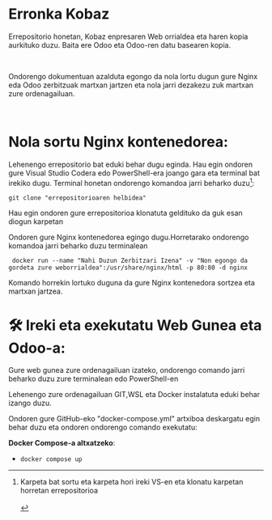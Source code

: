 # Erronka Kobaz
<p>Errepositorio honetan, Kobaz enpresaren Web orrialdea eta haren kopia aurkituko duzu. Baita ere Odoo eta Odoo-ren datu basearen kopia.</p>
<br>
<p>Ondorengo dokumentuan azalduta egongo da nola lortu dugun gure Nginx eda Odoo zerbitzuak martxan jartzen eta nola jarri dezakezu zuk martxan zure ordenagailuan.</p>
<br>

# Nola sortu Nginx kontenedorea:

Lehenengo errepositorio bat eduki behar dugu eginda. Hau egin ondoren gure Visual Studio Codera edo PowerShell-era joango gara eta terminal bat irekiko dugu. Terminal honetan ondorengo komandoa jarri beharko duzu[^1]:

[^1]: Karpeta bat sortu eta karpeta hori ireki VS-en eta klonatu karpetan horretan errepositorioa <br><br>

<code>git clone "errepositorioaren helbidea"</code>
<p>Hau egin ondoren gure errepositorioa klonatuta geldituko da guk esan diogun karpetan</p>
<p>Ondoren gure Nginx kontenedorea egingo dugu.Horretarako ondorengo komandoa jarri beharko duzu terminalean</p>
<code> docker run --name "Nahi Duzun Zerbitzari Izena" -v "Non egongo da gordeta zure weborrialdea":/usr/share/nginx/html -p 80:80 -d nginx </code>
<p>Komando horrekin lortuko duguna da gure Nginx kontenedora sortzea eta martxan jartzea.</p>


# 🛠️ Ireki eta exekutatu Web Gunea eta Odoo-a:
<p>Gure web gunea zure ordenagailuan izateko, ondorengo comando jarri beharko duzu zure terminalean edo PowerShell-en</p>
<p>Lehenengo zure ordenagailuan GIT,WSL eta Docker instalatuta eduki behar izango duzu.</p>
<p>Ondoren gure GitHub-eko "docker-compose.yml" artxiboa deskargatu egin behar duzu eta ondoren ondorengo comando exekutatu:</p>

**Docker Compose-a altxatzeko**:
- <code>docker compose up</code>
